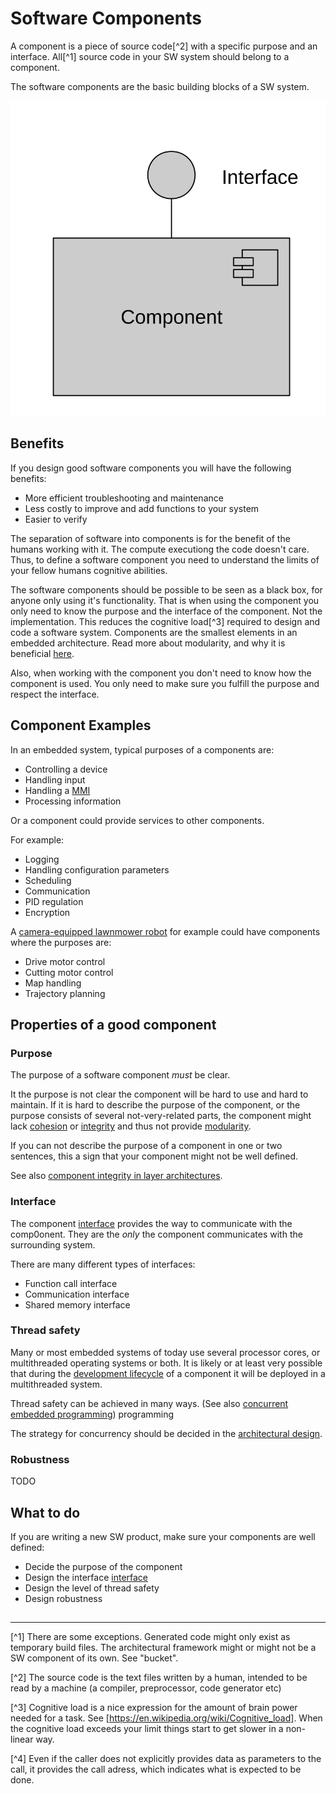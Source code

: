 # Software Components

A component is a piece of source code[^2] with a specific purpose and an 
interface. All[^1] source code in your SW system should belong to a 
component.

The software components are the basic building blocks of a SW system. 

![Component](pictures/component01.svg)

## Benefits

If you design good 
software components you will have the following benefits:

* More efficient troubleshooting and maintenance
* Less costly to improve and add functions to your system
* Easier to verify

The separation of software into components is for the benefit of the humans working with it.
The compute executiong the code doesn't care. Thus, to define a software component you
need to understand the limits of your fellow humans cognitive abilities.

The software components should be possible to be seen as a black box, for anyone only using it's 
functionality. That is when using the component you only need to know the purpose and the interface of the component.
Not the implementation. This reduces the cognitive load[^3] required to design and code a software system. Components are the smallest elements in an embedded architecture. Read more about modularity, and why it is beneficial [here](modularity.html).

Also, when working with the component you don't need to know how the component is used. You only need to make sure
you fulfill the purpose and respect the interface.

## Component Examples

In an embedded system, typical purposes of a components are:

* Controlling a device
* Handling input
* Handling a [MMI](glossary.hmtl)
* Processing information

Or a component could provide services to other components.

For example:

* Logging
* Handling configuration parameters
* Scheduling
* Communication
* PID regulation
* Encryption

A [camera-equipped lawnmower robot](example/CELR/index.html) for example could have components where the purposes are:

* Drive motor control
* Cutting motor control
* Map handling
* Trajectory planning

## Properties of a good component

### Purpose

The purpose of a software component *must* be clear.

It the purpose is not clear the component will be hard to use and hard to maintain. If it is hard to describe the purpose of the component, or the purpose consists of several not-very-related parts, the component might lack [cohesion](glossary.hmtl#cohesion) or [integrity](glossary.hmtl#integrity) and thus not provide [modularity](glossary.html).

If you can not describe the purpose of a component in one or two sentences, this a sign that your component might not be well defined.

See also [component integrity in layer architectures](layer_architecture.html).


### Interface

The component [interface](interface.html) provides the way to communicate with the comp0onent. They are the *only* the component communicates with the surrounding system. 

There are many different types of interfaces:

* Function call interface
* Communication interface
* Shared memory interface

### Thread safety

Many or most embedded systems of today use several processor cores, or multithreaded operating systems or both. It is likely or at least very possible that during the [development lifecycle](glossary.html#development_life_cycle) of a component it will be deployed in a multithreaded system.

Thread safety can be achieved in many ways. (See also [concurrent embedded programming](concurrent_embedded_programming.html))
programming

The strategy for concurrency should be decided in the [architectural design](architecture.html).

### Robustness

TODO

## What to do

If you are writing a new SW product, make sure your components are well defined:

* Decide the purpose of the component
* Design the interface  [interface](interface.html)
* Design the level of thread safety
* Design robustness

##

------

[^1] There are some exceptions. Generated code might only exist as 
temporary build files. The architectural framework might or might not
be a SW component of its own. See "bucket". 

[^2] The source code is the text files written by a human, intended 
to be read by a machine (a compiler, preprocessor, code generator etc)

[^3] Cognitive load is a nice expression for the amount of brain power needed for a 
task. See [https://en.wikipedia.org/wiki/Cognitive_load]. When the cognitive load exceeds your limit
things start to get slower in a non-linear way.

[^4] Even if the caller does not explicitly provides data as parameters to the call, it provides
the call adress, which indicates what is expected to be done.



